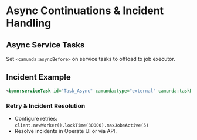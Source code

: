 # Async Continuations & Incident Handling

## Async Service Tasks
Set `<camunda:asyncBefore>` on service tasks to offload to job executor.

## Incident Example
```xml
<bpmn:serviceTask id="Task_Async" camunda:type="external" camunda:taskDefinitionTopic="async-topic" camunda:asyncBefore="true"/>
```

### Retry & Incident Resolution
- Configure retries: `client.newWorker().lockTime(30000).maxJobsActive(5)`
- Resolve incidents in Operate UI or via API.
